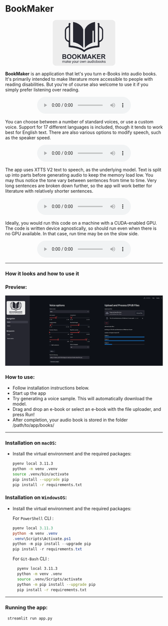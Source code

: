 # BookMaker

<div style="text-align: center;">
    <img title="Logo" src="./figures/logo.png" width="200">
</div>


**BookMaker** is an application that let's you turn e-Books into audio books. It's primarily intended to make literature more accessible to people with reading disabilities. But you're of course also welcome to use it if you simply prefer listening over reading.

<div style="text-align: center;">
    <audio controls>
    <source src="./readmesamples/sample_1.wav" type="audio/wav">
    Your browser does not support the audio element.
    </audio>
</div>

You can choose between a number of standard voices, or use a custom voice. Support for 17 different languages is included, though it tends to work best for English text. There are also various options to modify speech, such as the speaker speed. 

<div style="text-align: center;">
    <audio controls>
    <source src="./readmesamples/sample_2.wav" type="audio/wav">
    Your browser does not support the audio element.
    </audio>
</div>

The app uses XTTS V2 text to speech, as the underlying model. Text is split up into parts before generating audio to keep the memory load low. You may thus notice the tone vary between sentences from time to time. Very long sentences are broken down further, so the app will work better for literature with relatively shorter sentences.

<div style="text-align: center;">
    <audio controls>
    <source src="./readmesamples/sample_3.wav" type="audio/wav">
    Your browser does not support the audio element.
    </audio>
</div>

Ideally, you would run this code on a machine with a CUDA-enabled GPU. The code is written device agnostically, so should run even when there is no GPU available. In that case, run time may be on the slow side.  

<div style="text-align: center;">
    <audio controls>
    <source src="./readmesamples/sample_4.wav" type="audio/wav">
    Your browser does not support the audio element.
    </audio>
</div>

---

### **How it looks and how to use it**

### **Preview:**

<img title="App preview" src="./figures/screenshot.png">

### **How to use:**

- Follow installation instructions below.
- Start up the app
- Try generating a voice sample. This will automatically download the model.
- Drag and drop an e-book or select an e-book with the file uploader, and press Run!
- After completion, your audio book is stored in the folder /path/to/app/books/


---

### **Installation on `macOS`**: 


- Install the virtual environment and the required packages:

    ```BASH
    pyenv local 3.11.3
    python -m venv .venv
    source .venv/bin/activate
    pip install --upgrade pip
    pip install -r requirements.txt
    ```
### **Installation on `WindowsOS`**:

- Install the virtual environment and the required packages:

   For `PowerShell` CLI :

    ```PowerShell
    pyenv local 3.11.3
    python -m venv .venv
    .venv\Scripts\Activate.ps1
    python -m pip install --upgrade pip
    pip install -r requirements.txt
    ```

    For `Git-Bash` CLI :

  ```BASH
    pyenv local 3.11.3
    python -m venv .venv
    source .venv/Scripts/activate
    python -m pip install --upgrade pip
    pip install -r requirements.txt
    ```

---

### **Running the app**: 
```BASH
 streamlit run app.py 
 ```
